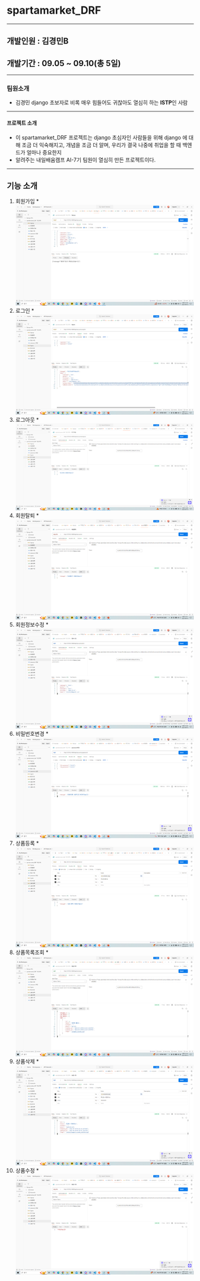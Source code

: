 # spartamarket_DRF
---
## 개발인원 : 김경민B
## 개발기간 : 09.05 ~ 09.10(총 5일)
---
### 팀원소개
- 김경민
    django 초보자로 비록 매우 힘들어도 귀찮아도 열심히 하는 **ISTP**인 사람
---
#### 프로젝트 소개
- 이 spartamarket_DRF 프로젝트는 django 초심자인 사람들을 위해 django 에 대해 조금 더 익숙해지고, 개념을 조금 더 알며, 우리가 결국 나중에 취업을 할 때 백엔드가 얼마나 중요한지
- 알려주는 내일배움캠프 AI-7기 팀원이 열심히 만든 프로젝트이다.
---
## 기능 소개
1. 회원가입
*![회원가입 예시](https://github.com/KimGyeongMinB/spartamarket_DRF/blob/main/drf%20%ED%9A%8C%EC%9B%90%EA%B0%80%EC%9E%85%20%EC%98%88%EC%8B%9C.png)
2. 로그인
*![로그인 예시](https://github.com/KimGyeongMinB/spartamarket_DRF/blob/main/drf%20%EB%A1%9C%EA%B7%B8%EC%9D%B8%20%EC%98%88%EC%8B%9C.png)
3. 로그아웃
*![로그아웃예시](https://github.com/KimGyeongMinB/spartamarket_DRF/blob/main/drf%20%EB%A1%9C%EA%B7%B8%EC%95%84%EC%9B%83.png)
4. 회원탈퇴
*![회원탈퇴 예시](https://github.com/KimGyeongMinB/spartamarket_DRF/blob/main/drf%20%ED%9A%8C%EC%9B%90%ED%83%88%ED%87%B4.png)
5. 회원정보수정
*![회원정보수정 예시](https://github.com/KimGyeongMinB/spartamarket_DRF/blob/main/drf%20%ED%94%84%EB%A1%9C%ED%95%84%20%EC%A0%95%EB%B3%B4%20%EC%88%98%EC%A0%95.png)
6. 비밀번호변경
*![비밀번호변경 예시](https://github.com/KimGyeongMinB/spartamarket_DRF/blob/main/drf%20%EB%B9%84%EB%B0%80%EB%B2%88%ED%98%B8%20%EB%B3%80%EA%B2%BD.png)
7. 상품등록
*![상품등록 예시](https://github.com/KimGyeongMinB/spartamarket_DRF/blob/main/drf%20%EC%83%81%ED%92%88%EB%93%B1%EB%A1%9D.png)
8. 상품목록조회
*![상품목록조회 예시](https://github.com/KimGyeongMinB/spartamarket_DRF/blob/main/drf%20%EC%83%81%ED%92%88%20%EB%AA%A9%EB%A1%9D.png)
9. 상품삭제
*![상품삭제예시](https://github.com/KimGyeongMinB/spartamarket_DRF/blob/main/drf%20%EC%83%81%ED%92%88%20%EC%88%98%EC%A0%95.png)
10. 상품수정
*![상품수정예시](https://github.com/KimGyeongMinB/spartamarket_DRF/blob/main/drf%20%EC%83%81%ED%92%88%EC%82%AD%EC%A0%9C.png)
